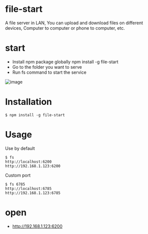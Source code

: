 # file-start
A file server in LAN, You can upload and download files on different devices, Computer to computer or phone to computer, etc.
# start
* Install npm package globally npm install -g file-start
* Go to the folder you want to serve
* Run fs command to start the service

![image](https://laof.github.io/img/fs/readme.png)

# Installation
```
$ npm install -g file-start
```
# Usage
Use by default
```
$ fs
http://localhost:6200
http://192.168.1.123:6200
```
Custom port
```
$ fs 6785
http://localhost:6785
http://192.168.1.123:6785
```
# open

- http://192.168.1.123:6200